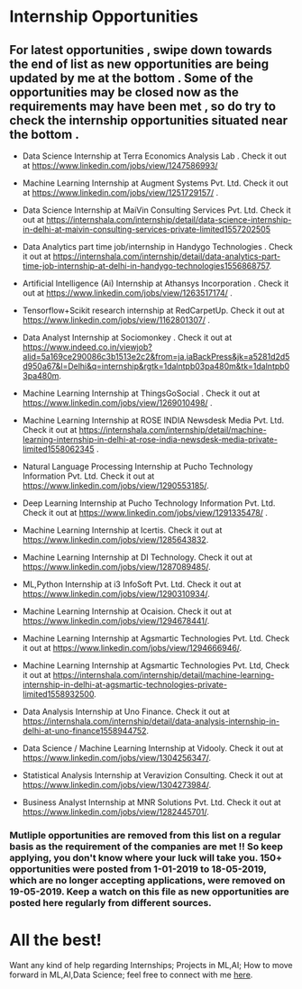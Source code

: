 # Internship Opportunities

## For latest opportunities , swipe down towards the end of list as new opportunities are being updated by me at the bottom . Some of the opportunities may be closed now as the requirements may have been met , so do try to check the internship opportunities situated near the bottom .

- Data Science Internship at Terra Economics Analysis Lab . Check it out at https://www.linkedin.com/jobs/view/1247586993/

- Machine Learning Internship at Augment Systems Pvt. Ltd. Check it out at https://www.linkedin.com/jobs/view/1251729157/ .

- Data Science Internship at MaiVin Consulting Services Pvt. Ltd. Check it out at https://internshala.com/internship/detail/data-science-internship-in-delhi-at-maivin-consulting-services-private-limited1557202505

- Data Analytics part time job/internship in Handygo Technologies . Check it out at https://internshala.com/internship/detail/data-analytics-part-time-job-internship-at-delhi-in-handygo-technologies1556868757.

- Artificial Intelligence (Ai) Internship at Athansys Incorporation . Check it out at https://www.linkedin.com/jobs/view/1263517174/ .

- Tensorflow+Scikit research internship at RedCarpetUp. Check it out at https://www.linkedin.com/jobs/view/1162801307/ .

- Data Analyst Internship at Sociomonkey . Check it out at https://www.indeed.co.in/viewjob?alid=5a169ce290086c3b1513e2c2&from=ja,iaBackPress&jk=a5281d2d5d950a67&l=Delhi&q=internship&rgtk=1dalntpb03pa480m&tk=1dalntpb03pa480m.

- Machine Learning Internship at ThingsGoSocial . Check it out at https://www.linkedin.com/jobs/view/1269010498/ .

- Machine Learning Internship at ROSE INDIA Newsdesk Media Pvt. Ltd. Check it out at https://internshala.com/internship/detail/machine-learning-internship-in-delhi-at-rose-india-newsdesk-media-private-limited1558062345 .

- Natural Language Processing Internship at Pucho Technology Information Pvt. Ltd. Check it out at https://www.linkedin.com/jobs/view/1290553185/.

- Deep Learning Internship at Pucho Technology Information Pvt. Ltd. Check it out at https://www.linkedin.com/jobs/view/1291335478/ .

- Machine Learning Internship at Icertis. Check it out at https://www.linkedin.com/jobs/view/1285643832.

- Machine Learning Internship at DI Technology. Check it out at https://www.linkedin.com/jobs/view/1287089485/.

- ML,Python Internship at i3 InfoSoft Pvt. Ltd. Check it out at https://www.linkedin.com/jobs/view/1290310934/.

- Machine Learning Internship at Ocaision. Check it out at https://www.linkedin.com/jobs/view/1294678441/.

- Machine Learning Internship at Agsmartic Technologies Pvt. Ltd. Check it out at https://www.linkedin.com/jobs/view/1294666946/.

- Machine Learning Internship at Agsmartic Technologies Pvt. Ltd, Check it out at https://internshala.com/internship/detail/machine-learning-internship-in-delhi-at-agsmartic-technologies-private-limited1558932500.

- Data Analysis Internship at Uno Finance. Check it out at https://internshala.com/internship/detail/data-analysis-internship-in-delhi-at-uno-finance1558944752.

- Data Science / Machine Learning Internship at Vidooly. Check it out at https://www.linkedin.com/jobs/view/1304256347/.

- Statistical Analysis Internship at Veravizion Consulting. Check it out at https://www.linkedin.com/jobs/view/1304273984/.

- Business Analyst Internship at MNR Solutions Pvt. Ltd. Check it out at https://www.linkedin.com/jobs/view/1282445701/.

### Mutliple opportunities are removed from this list on a regular basis as the requirement of the companies are met !! So keep applying, you don't know where your luck will take you. 150+ opportunities were posted from 1-01-2019 to 18-05-2019, which are no longer accepting applications, were removed on 19-05-2019. Keep a watch on this file as new opportunities are posted here regularly from different sources.

# All the best!

Want any kind of help regarding Internships; Projects in ML,AI; How to move forward in ML,AI,Data Science; feel free to connect with me [here](https://ayonroy.ml/contact).
